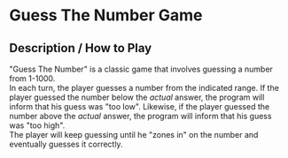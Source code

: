 # Guess The Number Game

## Description / How to Play
"Guess The Number" is a classic game that involves guessing a number from 1-1000. <br>In each turn, the player guesses a number from the indicated range. If the player guessed the number below the *actual* answer, the program will inform that his guess was "too low". Likewise, if the player guessed the number above the *actual* answer, the program will inform that his guess was "too high".<br> The player will keep guessing until he "zones in" on the number and eventually guesses it correctly.
